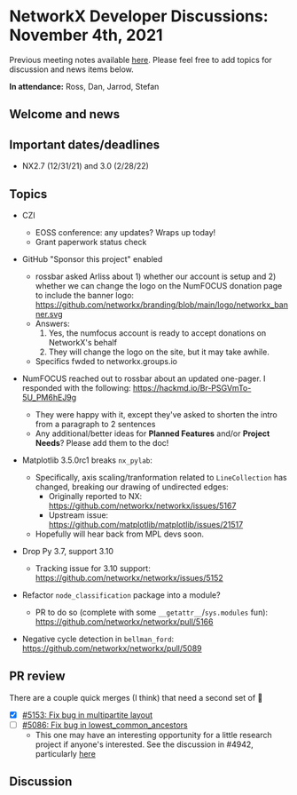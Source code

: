 # NetworkX Developer Discussions: November 4th, 2021
Previous meeting notes available [here](https://github.com/networkx/archive/tree/master/meetings). Please feel free to add topics for discussion and news items below.

**In attendance:** Ross, Dan, Jarrod, Stefan

## Welcome and news

## Important dates/deadlines

- NX2.7 (12/31/21) and 3.0 (2/28/22)

## Topics

- CZI
  * EOSS conference: any updates? Wraps up today!
  * Grant paperwork status check

- GitHub "Sponsor this project" enabled
  * rossbar asked Arliss about 1) whether our account is setup and 2) whether we can change the logo on the NumFOCUS donation page to include the banner logo: https://github.com/networkx/branding/blob/main/logo/networkx_banner.svg
  * Answers:
    1. Yes, the numfocus account is ready to accept donations on NetworkX's behalf
    2. They will change the logo on the site, but it may take awhile.
  * Specifics fwded to networkx.groups.io
  
- NumFOCUS reached out to rossbar about an updated one-pager. I responded with the following: https://hackmd.io/Br-PSGVmTo-5U_PM6hEJ9g
  * They were happy with it, except they've asked to shorten the intro from a paragraph to 2 sentences
  * Any additional/better ideas for **Planned Features** and/or **Project Needs**? Please add them to the doc!
  
- Matplotlib 3.5.0rc1 breaks `nx_pylab`:
  * Specifically, axis scaling/tranformation related to `LineCollection` has changed, breaking our drawing of undirected edges:
    - Originally reported to NX: https://github.com/networkx/networkx/issues/5167
    - Upstream issue: https://github.com/matplotlib/matplotlib/issues/21517
  * Hopefully will hear back from MPL devs soon.

- Drop Py 3.7, support 3.10
  * Tracking issue for 3.10 support: https://github.com/networkx/networkx/issues/5152
  
- Refactor `node_classification` package into a module?
  * PR to do so (complete with some `__getattr__`/`sys.modules` fun): https://github.com/networkx/networkx/pull/5166
  
- Negative cycle detection in `bellman_ford`: https://github.com/networkx/networkx/pull/5089

## PR review

There are a couple quick merges (I think) that need a second set of :eyes:
 - [x] [#5153: Fix bug in multipartite layout](https://github.com/networkx/networkx/pull/5153)
 - [ ] [#5086: Fix bug in lowest_common_ancestors](https://github.com/networkx/networkx/pull/5086)
   * This one may have an interesting opportunity for a little research project if anyone's interested. See the discussion in #4942, particularly [here](https://github.com/networkx/networkx/issues/4942#issuecomment-873127745)


## Discussion
